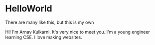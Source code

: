 # HelloWorld
There are many like this, but this is my own

Hi! I'm Arnav Kulkarni. It's very nice to meet you. I'm a young engineer learning CSE. I love making websites.

